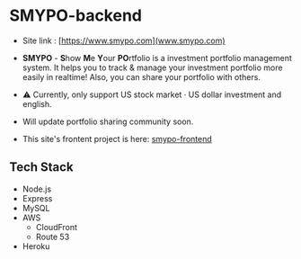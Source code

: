 # SMYPO-backend

- Site link : [https://www.smypo.com](www.smypo.com)

- **SMYPO** - **S**how **M**e **Y**our **PO**rtfolio is a investment portfolio management system. It helps you to track & manage your investment portfolio more easily in realtime! Also, you can share your portfolio with others.

- ⚠️ Currently, only support US stock market · US dollar investment and english.
- Will update portfolio sharing community soon.

- This site's frontent project is here: [smypo-frontend](https://github.com/jaehyeon48/smypo-frontend)

## Tech Stack

- Node.js
- Express
- MySQL
- AWS
  - CloudFront
  - Route 53
- Heroku
